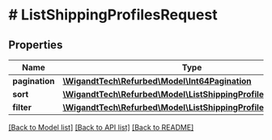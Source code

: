 # # ListShippingProfilesRequest

## Properties

Name | Type | Description | Notes
------------ | ------------- | ------------- | -------------
**pagination** | [**\WigandtTech\Refurbed\Model\Int64Pagination**](Int64Pagination.md) |  | [optional]
**sort** | [**\WigandtTech\Refurbed\Model\ListShippingProfilesRequestSort**](ListShippingProfilesRequestSort.md) |  | [optional]
**filter** | [**\WigandtTech\Refurbed\Model\ListShippingProfilesRequestFilter**](ListShippingProfilesRequestFilter.md) |  | [optional]

[[Back to Model list]](../../README.md#models) [[Back to API list]](../../README.md#endpoints) [[Back to README]](../../README.md)
